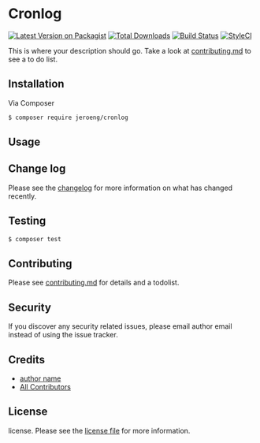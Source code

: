# Cronlog

[![Latest Version on Packagist][ico-version]][link-packagist]
[![Total Downloads][ico-downloads]][link-downloads]
[![Build Status][ico-travis]][link-travis]
[![StyleCI][ico-styleci]][link-styleci]

This is where your description should go. Take a look at [contributing.md](contributing.md) to see a to do list.

## Installation

Via Composer

``` bash
$ composer require jeroeng/cronlog
```

## Usage

## Change log

Please see the [changelog](changelog.md) for more information on what has changed recently.

## Testing

``` bash
$ composer test
```

## Contributing

Please see [contributing.md](contributing.md) for details and a todolist.

## Security

If you discover any security related issues, please email author email instead of using the issue tracker.

## Credits

- [author name][link-author]
- [All Contributors][link-contributors]

## License

license. Please see the [license file](license.md) for more information.

[ico-version]: https://img.shields.io/packagist/v/jeroeng/cronlog.svg?style=flat-square
[ico-downloads]: https://img.shields.io/packagist/dt/jeroeng/cronlog.svg?style=flat-square
[ico-travis]: https://img.shields.io/travis/jeroeng/cronlog/master.svg?style=flat-square
[ico-styleci]: https://styleci.io/repos/12345678/shield

[link-packagist]: https://packagist.org/packages/jeroeng/cronlog
[link-downloads]: https://packagist.org/packages/jeroeng/cronlog
[link-travis]: https://travis-ci.org/jeroeng/cronlog
[link-styleci]: https://styleci.io/repos/12345678
[link-author]: https://github.com/jeroeng
[link-contributors]: ../../contributors
